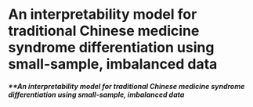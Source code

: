 # An interpretability model for traditional Chinese medicine syndrome differentiation using small-sample, imbalanced data
##### **An interpretability model for traditional Chinese medicine syndrome differentiation using small-sample, imbalanced data
